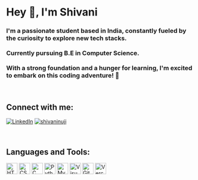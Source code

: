 # Hey 👋, I'm Shivani

### I'm a passionate student based in India, constantly fueled by the curiosity to explore new tech stacks. <br><br>Currently pursuing B.E in Computer Science.<br><br> With a strong foundation and a hunger for learning, I'm excited to embark on this coding adventure! 🚀
<br>

## Connect with me:

[![LinkedIn](https://skillicons.dev/icons?i=linkedin)](https://www.linkedin.com/in/shivani-n-331764227ji) 
<a href="https://leetcode.com/shivaninuji">
    <img src="https://skillicons.dev/icons?i=leetcode" alt="shivaninuji">
</a>

<br>
<h2 align="left">Languages and Tools:</h2>
<div>
   <img src="https://skillicons.dev/icons?i=html" width="30" alt="HTML">
   <img src="https://skillicons.dev/icons?i=css" width="30" alt="CSS">
   <img src="https://skillicons.dev/icons?i=c" width="30" alt="C">
   <img src="https://skillicons.dev/icons?i=py" width="30" alt="Python">
   <img src="https://skillicons.dev/icons?i=mysql" width="30" alt="MySql">
   <img src="https://skillicons.dev/icons?i=vscode" width="30" alt="Visual Studio Code">
   <img src="https://skillicons.dev/icons?i=git" width="30" alt="Git">
   <img src="https://skillicons.dev/icons?i=vercel" width="30" alt="Vercel">
   
  
</div>




